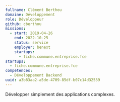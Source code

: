 ```yaml
---
fullname: Clément Berthou
domaine: Développement
role: Développeur
github: cberthou
missions:
  - start: 2019-04-26
    end: 2022-10-25
    status: service
    employer: benext
    startups:
      - fiche.commune.entreprise.fce
startups:
  - fiche.commune.entreprise.fce
competences:
  - Développement Backend
uuid: a3b83aa2-a5de-4709-85df-b07c14d32539
---
```

Développer simplement des applications complexes.